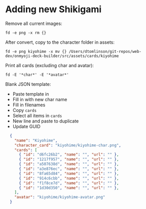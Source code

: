 # Adding new Shikigami

Remove all current images:

`fd -e png -x rm {}`

After convert, copy to the character folder in assets:

`fd -e png kiyohime -x mv {} /Users/dtomlinson/git-repos/web-dev/onmyoji-deck-builder/src/assets/cards/kiyohime`

Print all cards (excluding char and avatar):

`fd -E '*char*' -E '*avatar*'`

Blank JSON template:

- Paste template in
- Fill in with new char name
- Fill in filenames
- Copy `cards`
- Select all items in `cards`
- New line and paste to duplicate
- Update GUID

```json
  {
    "name": "Kiyohime",
    "character_card": "kiyohime/kiyohime-char.png",
    "cards": [
      { "id": "d6fc26b2", "name": "", "url": "" },
      { "id": "1217f957", "name": "", "url": "" },
      { "id": "a507638d", "name": "", "url": "" },
      { "id": "a3e876ec", "name": "", "url": "" },
      { "id": "8fa65d84", "name": "", "url": "" },
      { "id": "914c6cbb", "name": "", "url": "" },
      { "id": "f1f8ce7d", "name": "", "url": "" },
      { "id": "1d30d350", "name": "", "url": "" },
    ],
    "avatar": "kiyohime/kiyohime-avatar.png"
  }
```
